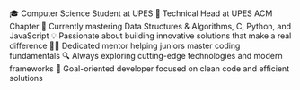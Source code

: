 🎓 Computer Science Student at UPES
🔷 Technical Head at UPES ACM Chapter
🌱 Currently mastering Data Structures & Algorithms, C, Python, and JavaScript
💡 Passionate about building innovative solutions that make a real difference
🧑‍🏫 Dedicated mentor helping juniors master coding fundamentals
🔍 Always exploring cutting-edge technologies and modern frameworks
🎯 Goal-oriented developer focused on clean code and efficient solutions
<!---
Aditya-dagar95/Aditya-dagar95 is a ✨ special ✨ repository because its `README.md` (this file) appears on your GitHub profile.
You can click the Preview link to take a look at your changes.
--->
